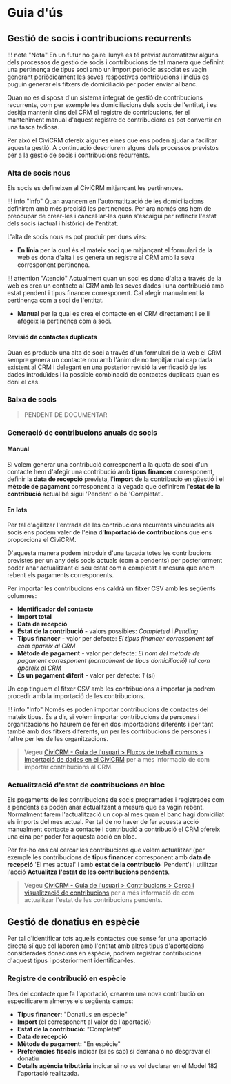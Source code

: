 # Guia d'ús

## Gestió de socis i contribucions recurrents

!!! note "Nota"
    En un futur no gaire llunyà es té previst automatitzar alguns dels processos
    de gestió de socis i contribucions de tal manera que definint una pertinença
    de tipus soci amb un import periòdic associat es vagin generant periòdicament
    les seves respectives contribucions i inclús es puguin generar els fitxers de
    domiciliació per poder enviar al banc.

Quan no es disposa d'un sistema integrat de gestió de contribucions recurrents,
com per exemple les domiciliacions dels socis de l'entitat, i es desitja mantenir
dins del CRM el registre de contribucions, fer el manteniment manual d'aquest
registre de contribucions es pot convertir en una tasca tediosa.

Per això el CiviCRM ofereix algunes eines que ens poden ajudar a facilitar aquesta
gestió. A continuació descriurem alguns dels processos previstos per a la gestió
de socis i contribucions recurrents.

### Alta de socis nous

Els socis es defineixen al CiviCRM mitjançant les pertinences.

!!! info "Info"
    Quan avancem en l'automatització de les domiciliacions definirem amb més
    precisió les pertinences. Per ara només ens hem de preocupar de crear-les
    i cancel·lar-les quan s'escaigui per reflectir l'estat dels socis (actual i
    històric) de l'entitat.

L'alta de socis nous es pot produir per dues vies:

- **En línia** per la qual és el mateix soci que mitjançant el formulari de la web
es dona d'alta i es genera un registre al CRM amb la seva corresponent pertinença.

!!! attention "Atenció"
    Actualment quan un soci es dona d'alta a través de la web es crea un contacte
    al CRM amb les seves dades i una contribució amb estat pendent i tipus
    financer corresponent. Cal afegir manualment la pertinença com a soci
    de l'entitat.

- **Manual** per la qual es crea el contacte en el CRM directament i se li afegeix
la pertinença com a soci.

#### Revisió de contactes duplicats

Quan es produeix una alta de soci a través d'un formulari de la web el CRM sempre
genera un contacte nou amb l'ànim de no trepitjar mai cap dada existent al CRM
i delegant en una posterior revisió la verificació de les dades introduïdes i
la possible combinació de contactes duplicats quan es doni el cas.

### Baixa de socis

> PENDENT DE DOCUMENTAR

### Generació de contribucions anuals de socis

#### Manual

Si volem generar una contribució corresponent a la quota de soci d'un contacte
hem d'afegir una contribució amb **tipus financer** corresponent, definir
la **data de recepció** prevista, l'**import** de la contribució en qüestió i el
**mètode de pagament** corresponent a la vegada que definirem l'**estat
de la contribució** actual bé sigui 'Pendent' o bé 'Completat'.

#### En lots

Per tal d'agilitzar l'entrada de les contribucions recurrents vinculades als socis
ens podem valer de l'eina d'**Importació de contribucions** que ens proporciona
el CiviCRM.

D'aquesta manera podem introduir d'una tacada totes les contribucions previstes
per un any dels socis actuals (com a pendents) per posteriorment poder anar
actualitzant el seu estat com a completat a mesura que anem rebent els pagaments
corresponents.

Per importar les contribucions ens caldrà un fitxer CSV amb les següents columnes:

- **Identificador del contacte**
- **Import total**
- **Data de recepció**
- **Estat de la contribució** - valors possibles: *Completed* i *Pending*
- **Tipus financer** - valor per defecte: *El tipus financer corresponent tal com apareix al CRM*
- **Mètode de pagament** - valor per defecte: *El nom del mètode de pagament corresponent (normalment de tipus domiciliació) tal com apareix al CRM*
- **És un pagament diferit** - valor per defecte: *1* (sí)

Un cop tinguem el fitxer CSV amb les contribucions a importar ja podrem procedir
amb la importació de les contribucions.

!!! info "Info"
    Només es poden importar contribucions de contactes del mateix tipus. És a dir,
    si volem importar contribucions de persones i organitzacions ho haurem de fer en
    dos importacions diferents i per tant també amb dos fitxers diferents, un per les
    contribucions de persones i l'altre per les de les organitzacions.

> Vegeu [CiviCRM - Guia de l'usuari > Fluxos de treball comuns > Importació de dades
en el CiviCRM](https://docs.civicrm.org/user/ca/latest/common-workflows/importing-data-into-civicrm/) per a més informació de com importar contribucions al CRM.


### Actualització d'estat de contribucions en bloc

Els pagaments de les contribucions de socis programades i registrades com a pendents
es poden anar actualitzant a mesura que es vagin rebent. Normalment farem
l'actualització un cop al mes quan el banc hagi domiciliat els imports del mes
actual. Per tal de no haver de fer aquesta acció manualment contacte a contacte i
contribució a contribució el CRM ofereix una eina per poder fer aquesta acció en
bloc.

Per fer-ho ens cal cercar les contribucions que volem actualitzar (per exemple les
contribucions de **tipus financer** corresponent amb **data de recepció** 'El mes actual' i amb **estat de la contribució** 'Pendent') i utilitzar
l'acció **Actualitza l'estat de les contribucions pendents**.

> Vegeu [CiviCRM - Guia de l'usuari > Contribucions > Cerca i visualització de contribucions](https://docs.civicrm.org/user/ca/latest/contributions/finding-and-viewing-contributions/) per a més informació de com actualitzar l'estat de les contribucions pendents.

## Gestió de donatius en espècie

Per tal d'identificar tots aquells contactes que sense fer una aportació directa sí que col·laboren amb l'entitat amb altres tipus d'aportacions considerades donacions en espècie, podrem registrar contribucions d'aquest tipus i posteriorment identificar-les.

### Registre de contribució en espècie

Des del contacte que fa l'aportació, crearem una nova contribució on especificarem almenys els següents camps:

- **Tipus financer:** "Donatius en espècie"
- **Import** (el corresponent al valor de l'aportació)
- **Estat de la contribució:** "Completat"
- **Data de recepció**
- **Mètode de pagament:** "En espècie"
- **Preferències fiscals** indicar (si es sap) si demana o no desgravar el donatiu
- **Detalls agència tributària** indicar si no es vol declarar en el Model 182 l'aportació realitzada.
